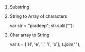 1. Substring
  
2. String to Array of characters

   var str = "pradeep";
   str.split("");   
   
3. Char array to String

   var s = ['H', 'e', 'l', 'l', 'o'];
   s.join("");   